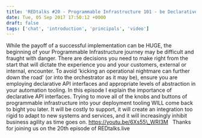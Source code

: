 ```yaml
---
title: 'REDtalks #20 - Programmable Infrastructure 101 - be Declarative'
date: Tue, 05 Sep 2017 17:50:12 +0000
draft: false
tags: ['chat', 'introduction', 'principals', 'video']
---
```


While the payoff of a successful implementation can be HUGE, the beginning of your Programmable Infrastructure journey may be difficult and fraught with danger. There are decisions you need to make right from the start that will dictate the experience you and your customers, external or internal, encounter. To avoid 'kicking an operational nightmare can further down the road' (or into the orchestrator as it may be), ensure you are employing declarative API interfaces and appropriate levels of abstraction in your automation tooling. In this episode I explain the importance of declarative API interfaces. Trying to move all of the knobs and buttons of programmable infrastructure into your deployment tooling WILL come back to bight you later. It will be costly to support, it will create an integration too rigid to adapt to new systems and services, and it will increasingly inhibit business agility as time goes on. https://youtu.be/6Xs55\_WRI3M   Thanks for joining us on the 20th episode of REDtalks.live